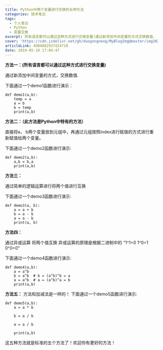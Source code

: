 ```yaml
---
title: Python中两个变量进行交换的五种方法
categories: 技术笔记
tags:
  - 个人笔记
  - Python
  - 变量交换
excerpt: 所有语言都可以通过这种方式进行交换变量)通过新添加中间变量的方式交换数值.
cover: 'https://cdn.jsdelivr.net/gh/duogongneng/MyBlogImg@master/img20200918152034.png'
articleLink: 4984882937d24710
date: 2019-05-10 17:04:47
---
```


**方法一：(所有语言都可以通过这种方式进行交换变量)**

通过新添加中间变量的方式，交换数值.

下面通过一个demo1函数进行演示：

```
def demo1(a,b):
    temp = a
    a = b
    b = temp
    print(a,b)
```

**方法二：（此方法是Python中特有的方法）**

直接将a， b两个变量放到元组中，再通过元组按照index进行赋值的方式进行重新赋值给两个变量。

下面通过一个demo2函数进行演示:

```
def demo2(a,b):
    a,b = b,a
    print(a,b)
```

**方法三：**

通过简单的逻辑运算进行将两个值进行互换

下面通过一个demo3函数进行演示:

```
def demo3(a, b):
    a = a + b
    b = a - b
    a = a - b
    print(a, b)
```

**方法四：**

通过异或运算 将两个值互换 异或运算的原理是根据二进制中的 “1^1=0 1^0=1 0^0=0”

下面通过一个demo4函数进行演示:

```
def demo4(a,b):
    a = a^b  
    b = a^b  # b = (a^b)^b = a
    a = a^b  # a = (a^b)^a = b
    print(a,b)
```

**方法五：**
方法和加减法是一样的！
下面通过一个demo5函数进行演示:

```
def demo5(a,b):
    a = a * b

    b = a / b

    a = a / b

    print(a,b)
```

 

这五种方法就是标准的五个方法了！欢迎你有更好的方法！